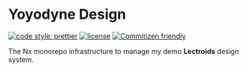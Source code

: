 # Yoyodyne Design

[![code style: prettier](https://img.shields.io/badge/code_style-prettier-ff69b4.svg)](https://github.com/prettier/prettier)
[![license](https://img.shields.io/badge/license-BSD-green.svg)](https://github.com/yoyodyne-build/yoyodyne-design/blob/main/LICENSE)
[![Commitizen friendly](https://img.shields.io/badge/commitizen-friendly-brightgreen.svg)](http://commitizen.github.io/cz-cli/)

The Nx monorepo infrastructure to manage my demo **Lectroids** design system.
